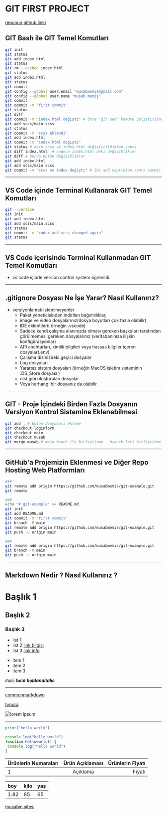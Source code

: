 # GIT FIRST PROJECT


[reponun github linki](https://github.com/musabmemis/git-example)

## GIT Bash ile GIT Temel Komutları

```sh
git init
git status
git add index.html
git status
git rm --cached index.html
git status
git add index.html
git status
git commit
git config --global user.email "musabmemis@gmail.com"
git config --global user.name "musab memiş"
git commit
git commit -m "first commit"
git status
git diff
git commit -m "index.html değişti" # önce "git add" komutu çalıştırılmalı
git add scss/main.scss 
git status
git commit -m "scss eklendi" 
git add index.html
git commit -m "index.html değişti" 
git status # main scss ve index.html değiştirildikten sonra
git diff index.html  # sadece index.html deki değişiklikler
git diff # burda bütün değişiklikler
git add index.html
git add scss/main scss 
git commit -m "scss ve index değişti" # iki add yaptıktan sonra commit atıldı 
```

---

## VS Code içinde Terminal Kullanarak GIT Temel Komutları

```sh
git --version
git init
git add index.html 
git add scss/main.scss 
git status
git commit -m "index and scss changed again" 
git status
```

---

## VS Code içerisinde Terminal Kullanmadan GIT Temel Komutları

- vs code içinde version control system öğrenildi.

---

## .gitignore Dosyası Ne İşe Yarar? Nasıl Kullanırız?

- versiyonlamak istenilmeyenler
  - Paket yöneticisinden indirilen bağımlılıklar,
  - image ve video dosyalarınız(dosya boyutları çok fazla olabilir)
  - IDE eklentileri( örneğin .vscode)
  - Sadece kendi çalışma alanınızda olması gereken başkaları tarafından görülmemesi gereken dosyalarınız (veritabanınıza ilişkin konfigürasyonlar)
  - API anahtarları, kimlik bilgileri veya hassas bilgiler içeren dosyalar(.env)
  - Çalışma dizinizdeki geçici dosyalar
  - Log dosyaları
  - Yararsız sistem dosyaları (örneğin MacOS işletim sisteminin .DS_Store dosyası )
  - dist gibi oluşturulan dosyalar
  - Veya herhangi bir dosyanız da olabilir.

---

## GIT - Proje İçindeki Birden Fazla Dosyanın Versiyon Kontrol Sistemine Eklenebilmesi

```sh
git add . # bütün dosyaları ekleme 
git checkout loginform
git checkout main
git checkout musab
git merge musab # main brach ile birleştirme . branch leri birleştirme.
```

---

## GitHub'a Projemizin Eklenmesi ve Diğer Repo Hosting Web Platformları

```sh
###
git remote add origin https://github.com/musabmemis/git-example.git
git remote

###
echo "# git-example" >> README.md
git init
git add README.md
git commit -m "first commit"
git branch -M main
git remote add origin https://github.com/musabmemis/git-example.git
git push -u origin main

###
git remote add origin https://github.com/musabmemis/git-example.git
git branch -M main
git push -u origin main
```

---

## Markdown Nedir ? Nasıl Kullanırız ?

# Başlık 1
## Başlık 2
### Başlık 3

- list 1
- list 2 [link bilgisi](loginForm.html)
- list 3 [link info](https://google.com)

* item 1
* item 2
* item 3

*italic* **bold** ***boldanditalic***

---

[commonmarkdown](https://commonmark.org)

[typora](https://typora.io)

![lorem ipsum](https://picsum.photos/200/300)

***

```python
print("hello world")
```

```javascript
console.log("hello world")
function helloworld() {
 console.log("hello world") 
}
```


| Ürünlerin Numaraları| Ürün Açıklaması| Ürünlerin Fiyatı|
| :--- | :---: | ---: |
| 1 | Açıklama | Fiyatı |


| boy | kilo | yaş |
| :--- | :--- | :--- |
| 1.82 | 85 | 65 | 

[musabın sitesi](https://anizm.net)